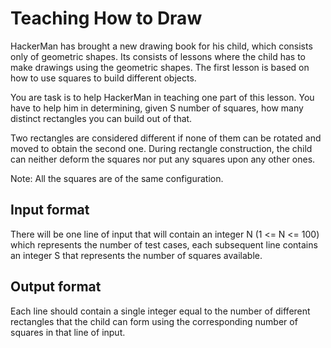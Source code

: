 # Teaching How to Draw

HackerMan has brought a new drawing book for his child, which consists only of geometric shapes. Its consists of lessons where the child has to make drawings using the geometric shapes. The first lesson is based on how to use squares to build different objects.

You are task is to help HackerMan in teaching one part of this lesson. You have to help him in determining, given S number of squares, how many distinct rectangles you can build out of that.

Two rectangles are considered different if none of them can be rotated and moved to obtain the second one. During rectangle construction, the child can neither deform the squares nor put any squares upon any other ones.

Note: All the squares are of the same configuration.

## Input format

There will be one line of input that will contain an integer N (1 <= N <= 100) which represents the number of test cases, each subsequent line contains an integer S that represents the number of squares available.

## Output format

Each line should contain a single integer equal to the number of different rectangles that the child can form using the corresponding number of squares in that line of input.
